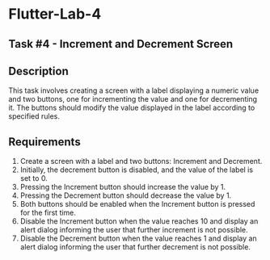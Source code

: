 # Flutter-Lab-4

## Task #4 - Increment and Decrement Screen

## Description
This task involves creating a screen with a label displaying a numeric value and two buttons, one for incrementing the value and one for decrementing it. The buttons should modify the value displayed in the label according to specified rules.

## Requirements
1. Create a screen with a label and two buttons: Increment and Decrement.
2. Initially, the decrement button is disabled, and the value of the label is set to 0.
3. Pressing the Increment button should increase the value by 1.
4. Pressing the Decrement button should decrease the value by 1.
5. Both buttons should be enabled when the Increment button is pressed for the first time.
6. Disable the Increment button when the value reaches 10 and display an alert dialog informing the user that further increment is not possible.
7. Disable the Decrement button when the value reaches 1 and display an alert dialog informing the user that further decrement is not possible.
 
